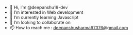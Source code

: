 - 👋 Hi, I’m @deepanshu18-dev
- 👀 I’m interested in Web development  
- 🌱 I’m currently learning Javascript
- 💞️ I’m looking to collaborate on 
- 📫 How to reach me : deepanshusharma97376@gmail.com

<!---
deepanshu18-dev/deepanshu18-dev is a ✨ special ✨ repository because its `README.md` (this file) appears on your GitHub profile.
You can click the Preview link to take a look at your changes.
--->
